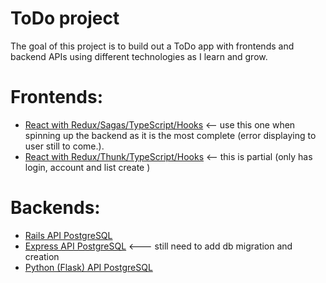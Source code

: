 # ToDo project

The goal of this project is to build out a ToDo app with frontends and backend APIs using different technologies as I learn and grow.  

# Frontends:

* [React with Redux/Sagas/TypeScript/Hooks](https://github.com/wley3337/todo-react-redux-saga) <-- use this one when spinning up the backend as it is the most complete (error displaying to user still to come.). 
* [React with Redux/Thunk/TypeScript/Hooks](https://github.com/wley3337/todo-react-redux) <-- this is partial (only has login, account and list create )


# Backends: 

* [Rails API PostgreSQL](https://github.com/wley3337/rails-todo-api)
* [Express API PostgreSQL](https://github.com/wley3337/todo-express-api) <--- still need to add db migration and creation
* [Python (Flask) API PostgreSQL](https://github.com/wley3337/todo-python-api)